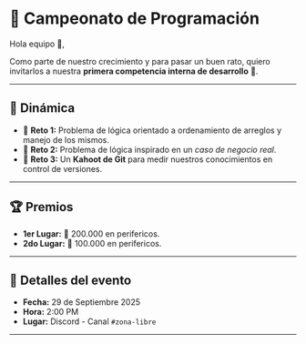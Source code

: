# 📢 Campeonato de Programación

Hola equipo 👋,

Como parte de nuestro crecimiento y para pasar un buen rato, quiero invitarlos a nuestra **primera competencia interna de desarrollo** 🚀.

---

## 📌 Dinámica

- 🔹 **Reto 1:** Problema de lógica orientado a ordenamiento de arreglos y manejo de los mismos.
- 🔹 **Reto 2:** Problema de lógica inspirado en un _caso de negocio real_.
- 🔹 **Reto 3:** Un **Kahoot de Git** para medir nuestros conocimientos en control de versiones.

---

## 🏆 Premios

- **1er Lugar:** 🎁 200.000 en perifericos.
- **2do Lugar:** 🎁 100.000 en perifericos.

---

## 📅 Detalles del evento

- **Fecha:** 29 de Septiembre 2025
- **Hora:** 2:00 PM
- **Lugar:** Discord - Canal `#zona-libre`

---
